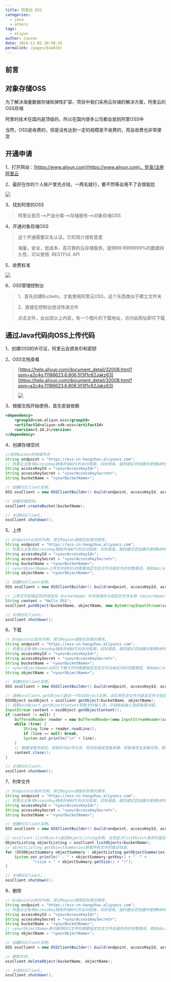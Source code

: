 ```yaml
---
title: 阿里云 OSS
categories: 
  - java
  - others
tags: 
  - aliyun
author: causes
date: 2024-11-02 20:50:35
permalink: /pages/63a03d/
---
```

## 前言


## 对象存储OSS


为了解决海量数据存储和弹性扩容，项目中我们采用云存储的解决方案，阿里云的OSS存储



阿里的技术在国内是顶级的，所以在国内很多公司都会放到阿里OSS中



当然，OSS是收费的，但是没有达到一定的规模是不收费的，而且收费也非常便宜



## 开通申请


1、打开网站：[https://www.aliyun.com](https://www.aliyun.com)，登录/注册阿里云



2、最好在你的个人账户里充点钱，一两毛就行，要不然等会用不了会很尴尬

  ![](./images/2025-01-18-18-29-08.png)


3、找到阿里的OSS



> 阿里云首页–>产品分类–>存储服务–>对象存储OSS
>



4、开通对象存储OSS

> 这个开通需要实名认证，它的简介很有意思
>
> 海量，安全，低成本，高可靠的云存储服务，提供99.9999999%的数据持久性，可以使用  RESTFUL API
>



5、收费标准

![](./images/2025-01-18-18-59-08.png)


6、OSS管理控制台



> 1、首先创建Buckets，才能使用阿里云OSS，这个东西类似于建立文件夹

> 2、直接在控制台尝试传递文件

> 点击文件，会出现以上内容，有一个图片的下载地址，访问此网址即可下载
>



## 通过Java代码向OSS上传代码


1、创建OSS的许可证，阿里云会颁发ID和密钥



2、OSS文档查看



> [https://help.aliyun.com/document_detail/32008.html?spm=a2c4g.11186623.6.806.5f3f1c62Jakz63](https://help.aliyun.com/document_detail/32008.html?spm=a2c4g.11186623.6.806.5f3f1c62Jakz63)
>
> ![](./images/2025-01-18-18-59-43.png)
>



3、根据文档开始使用，首先安装依赖



```xml
<dependency>
    <groupId>com.aliyun.oss</groupId>
    <artifactId>aliyun-sdk-oss</artifactId>
    <version>3.10.2</version>
</dependency>
```



4、创建存储空间



```java
//你的bucket的地域节点
String endpoint = "https://oss-cn-hangzhou.aliyuncs.com";
// 阿里云主账号AccessKey拥有所有API的访问权限，风险很高。强烈建议您创建并使用RAM账号进行API访问或日常运维，请登录RAM控制台创建RAM账号。
String accessKeyId = "<yourAccessKeyId>";
String accessKeySecret = "<yourAccessKeySecret>";
String bucketName = "<yourBucketName>";

// 创建OSSClient实例。
OSS ossClient = new OSSClientBuilder().build(endpoint, accessKeyId, accessKeySecret);

// 创建存储空间。
ossClient.createBucket(bucketName);

// 关闭OSSClient。
ossClient.shutdown();
```



5、上传



```java
// Endpoint以杭州为例，其它Region请按实际情况填写。
String endpoint = "https://oss-cn-hangzhou.aliyuncs.com";
// 阿里云主账号AccessKey拥有所有API的访问权限，风险很高。强烈建议您创建并使用RAM账号进行API访问或日常运维，请登录RAM控制台创建RAM账号。
String accessKeyId = "<yourAccessKeyId>";
String accessKeySecret = "<yourAccessKeySecret>";
String bucketName = "<yourBucketName>";
// <yourObjectName>上传文件到OSS时需要指定包含文件后缀在内的完整路径，例如abc/efg/123.jpg。
String objectName = "<yourObjectName>";

// 创建OSSClient实例。
OSS ossClient = new OSSClientBuilder().build(endpoint, accessKeyId, accessKeySecret);

// 上传文件到指定的存储空间（bucketName）并将其保存为指定的文件名称（objectName）。
String content = "Hello OSS";
ossClient.putObject(bucketName, objectName, new ByteArrayInputStream(content.getBytes()));

// 关闭OSSClient。
ossClient.shutdown();
```



6、下载



```java
// Endpoint以杭州为例，其它Region请按实际情况填写。
String endpoint = "https://oss-cn-hangzhou.aliyuncs.com";
// 阿里云主账号AccessKey拥有所有API的访问权限，风险很高。强烈建议您创建并使用RAM账号进行API访问或日常运维，请登录RAM控制台创建RAM账号。
String accessKeyId = "<yourAccessKeyId>";
String accessKeySecret = "<yourAccessKeySecret>";
String bucketName = "<yourBucketName>";
// <yourObjectName>从OSS下载文件时需要指定包含文件后缀在内的完整路径，例如abc/efg/123.jpg。
String objectName = "<yourObjectName>";

// 创建OSSClient实例。
OSS ossClient = new OSSClientBuilder().build(endpoint, accessKeyId, accessKeySecret);

// 调用ossClient.getObject返回一个OSSObject实例，该实例包含文件内容及文件元信息。
OSSObject ossObject = ossClient.getObject(bucketName, objectName);
// 调用ossObject.getObjectContent获取文件输入流，可读取此输入流获取其内容。
InputStream content = ossObject.getObjectContent();
if (content != null) {
    BufferedReader reader = new BufferedReader(new InputStreamReader(content));
    while (true) {
        String line = reader.readLine();
        if (line == null) break;
        System.out.println("\n" + line);
    }
    // 数据读取完成后，获取的流必须关闭，否则会造成连接泄漏，导致请求无连接可用，程序无法正常工作。
    content.close();
}

// 关闭OSSClient。
ossClient.shutdown();
```



7、列举文件



```java
// Endpoint以杭州为例，其它Region请按实际情况填写。
String endpoint = "https://oss-cn-hangzhou.aliyuncs.com";
// 阿里云主账号AccessKey拥有所有API的访问权限，风险很高。强烈建议您创建并使用RAM账号进行API访问或日常运维，请登录RAM控制台创建RAM账号。
String accessKeyId = "<yourAccessKeyId>";
String accessKeySecret = "<yourAccessKeySecret>";
String bucketName = "<yourBucketName>";

// 创建OSSClient实例。
OSS ossClient = new OSSClientBuilder().build(endpoint, accessKeyId, accessKeySecret);

// ossClient.listObjects返回ObjectListing实例，包含此次listObject请求的返回结果。
ObjectListing objectListing = ossClient.listObjects(bucketName);
// objectListing.getObjectSummaries获取所有文件的描述信息。
for (OSSObjectSummary objectSummary : objectListing.getObjectSummaries()) {
    System.out.println(" - " + objectSummary.getKey() + "  " +
            "(size = " + objectSummary.getSize() + ")");
}

// 关闭OSSClient。
ossClient.shutdown();
```



8、删除



```java
// Endpoint以杭州为例，其它Region请按实际情况填写。
String endpoint = "https://oss-cn-hangzhou.aliyuncs.com";
// 阿里云主账号AccessKey拥有所有API的访问权限，风险很高。强烈建议您创建并使用RAM账号进行API访问或日常运维，请登录RAM控制台创建RAM账号。
String accessKeyId = "<yourAccessKeyId>";
String accessKeySecret = "<yourAccessKeySecret>";
String bucketName = "<yourBucketName>";
// <yourObjectName>表示删除OSS文件时需要指定包含文件后缀在内的完整路径，例如abc/efg/123.jpg。
String objectName = "<yourObjectName>";

// 创建OSSClient实例。
OSS ossClient = new OSSClientBuilder().build(endpoint, accessKeyId, accessKeySecret);

// 删除文件。
ossClient.deleteObject(bucketName, objectName);

// 关闭OSSClient。
ossClient.shutdown();
```

